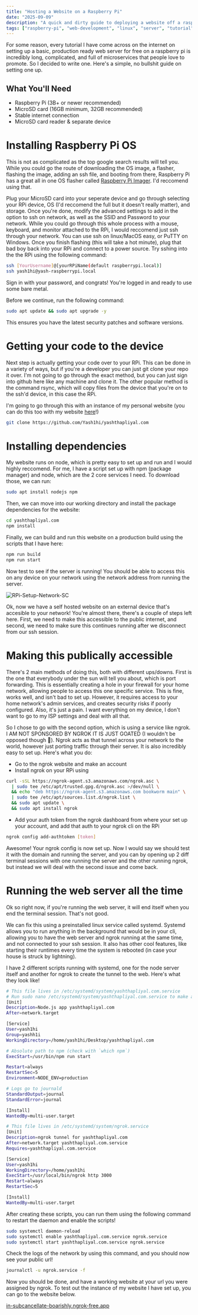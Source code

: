 ```yaml
---
title: "Hosting a Website on a Raspberry Pi"
date: "2025-09-09"
description: "A quick and dirty guide to deploying a website off a raspberry pi."
tags: ["raspberry-pi", "web-development", "linux", "server", "tutorial"]
---
```


For some reason, every tutorial I have come across on the internet on setting up a basic, production ready web server for free on a raspberry pi is incredibly long, complicated, and full of microservices that people love to promote. So I decided to write one. Here's a simple, no bullshit guide on setting one up. 

## What You'll Need
- Raspberry Pi (3B+ or newer recommended)
- MicroSD card (16GB minimum, 32GB recommended)
- Stable internet connection
- MicroSD card reader & separate device

# Installing Raspberry Pi OS

This is not as complicated as the top google search results will tell you. While you could go the route of downloading the OS image, a flasher, flashing the image, adding an ssh file, and booting from there, Raspberry Pi has a great all in one OS flasher called [Raspberry Pi Imager](https://www.raspberrypi.com/software/). I'd reccomend using that.

Plug your MicroSD card into your seperate device and go through selecting your RPi device, OS (I'd reccomend the full but it doesn't really matter), and storage. Once you're done, modify the advanced settings to add in the option to ssh on network, as well as the SSID and Password to your network. While you could go through this whole process with a mouse, keyboard, and monitor attached to the RPi, I would reccomend just ssh through your network. You can use ssh on linux/MacOS easy, or PuTTY on Windows. Once you finish flashing (this will take a hot minute), plug that bad boy back into your RPi and connect to a power source. Try sshing into the the RPi using the following command:

```bash
ssh [YourUsername]@[yourRPiName(default raspberrypi.local)]
ssh yash1hi@yash-raspberrypi.local
```
Sign in with your password, and congrats! You're logged in and ready to use some bare metal.

Before we continue, run the following command:

```bash
sudo apt update && sudo apt upgrade -y
```

This ensures you have the latest security patches and software versions.

# Getting your code to the device

Next step is actually getting your code over to your RPi. This can be done in a variety of ways, but if you're a developer you can just git clone your repo it over. I'm not going to go through the exact method, but you can just sign into github here like any machine and clone it. The other popular method is the command rsync, which will copy files from the device that you're on to the ssh'd device, in this case the RPi.

I'm going to go through this with an instance of my personal website (you can do this too with my website [here](https://github.com/Yash1hi/yashthapliyal.com)!)

```bash
git clone https://github.com/Yash1hi/yashthapliyal.com
```

# Installing dependencies

My website runs on node, which is pretty easy to set up and run and I would highly reccomend. For me, I have a script set up with npm (package manager) and node, which are the 2 core services I need. To download those, we can run:

```bash
sudo apt install nodejs npm
```

Then, we can move into our working directory and install the package dependencies for the website:

```bash
cd yashthapliyal.com
npm install
```

Finally, we can build and run this website on a production build using the scripts that I have here:

```bash
npm run build
npm run start
```

Now test to see if the server is running! You should be able to access this on any device on your network using the network address from running the server.   

![RPi-Setup-Network-SC](/RPi-Setup-NetworkAddr.png)

Ok, now we have a self hosted website on an external device that's accesible to your network! You're almost there, there's a couple of steps left here. First, we need to make this accessible to the public internet, and second, we need to make sure this continues running after we disconnect from our ssh session.

# Making this publically accessible

There's 2 main methods of doing this, both with different ups/downs. First is the one that everybody under the sun will tell you about, which is port forwarding. This is essentially creating a hole in your firewall for your home network, allowing people to access this one specific service. This is fine, works well, and isn't bad to set up. However, it requires access to your home network's admin services, and creates security risks if poorly configured. Also, it's just a pain. I want everything on my device, I don't want to go to my ISP settings and deal with all that.

So I chose to go with the second option, which is using a service like ngrok. I AM NOT SPONSORED BY NGROK IT IS JUST GOATED (I wouldn't be opposed though 🙏). Ngrok acts as that tunnel across your network to the world, however just porting traffic through their server. It is also incredibly easy to set up. Here's what you do:

- Go to the ngrok website and make an account
- Install ngrok on your RPi using 
```bash
curl -sSL https://ngrok-agent.s3.amazonaws.com/ngrok.asc \
  | sudo tee /etc/apt/trusted.gpg.d/ngrok.asc >/dev/null \
  && echo "deb https://ngrok-agent.s3.amazonaws.com bookworm main" \
  | sudo tee /etc/apt/sources.list.d/ngrok.list \
  && sudo apt update \
  && sudo apt install ngrok
```
- Add your auth token from the ngrok dashboard from where your set up your account, and add that auth to your ngrok cli on the RPi
```bash
ngrok config add-authtoken [token]
```
Awesome! Your ngrok config is now set up. Now I would say we should test it with the domain and running the server, and you can by opening up 2 diff terminal sessions with one running the server and the other running ngrok, but instead we will deal with the second issue and come back.

# Running the web server all the time

Ok so right now, if you're running the web server, it will end itself when you end the terminal session. That's not good.

We can fix this using a preinstalled linux service called systemd. Systemd allows you to run anything in the background that would be in your cli, allowing you to have the web server and ngrok running at the same time, and not connected to your ssh session. It also has other cool features, like starting their runtimes every time the system is rebooted (in case your house is struck by lightning). 

I have 2 different scripts running with systemd, one for the node server itself and another for ngrok to create the tunnel to the web. Here's what they look like!

```bash
# This file lives in /etc/systemd/system/yashthapliyal.com.service
# Run sudo nano /etc/systemd/system/yashthapliyal.com.service to make and edit the file
[Unit]
Description=Node.js app yashthapliyal.com
After=network.target

[Service]
User=yash1hi
Group=yashh1i
WorkingDirectory=/home/yash1hi/Desktop/yashthapliyal.com

# Absolute path to npm (check with `which npm`)
ExecStart=/usr/bin/npm run start

Restart=always
RestartSec=5
Environment=NODE_ENV=production

# Logs go to journald
StandardOutput=journal
StandardError=journal

[Install]
WantedBy=multi-user.target
```

```bash
# This file lives in /etc/systemd/system/ngrok.service
[Unit]
Description=ngrok tunnel for yashthapliyal.com
After=network.target yashthapliyal.com.service
Requires=yashthapliyal.com.service

[Service]
User=yash1hi
WorkingDirectory=/home/yash1hi
ExecStart=/usr/local/bin/ngrok http 3000
Restart=always
RestartSec=5

[Install]
WantedBy=multi-user.target
```

After creating these scripts, you can run them using the following command to restart the daemon and enable the scripts!

```bash
sudo systemctl daemon-reload
sudo systemctl enable yashthapliyal.com.service ngrok.service
sudo systemctl start yashthapliyal.com.service ngrok.service
```

Check the logs of the network by using this command, and you should now see your public url!

```bash
journalctl -u ngrok.service -f
```

Now you should be done, and have a working website at your url you were assigned by ngrok. To test out the instance of my website I have set up, you can go to the website below.

[in-subcancellate-boarishly.ngrok-free.app](https://in-subcancellate-boarishly.ngrok-free.app/)